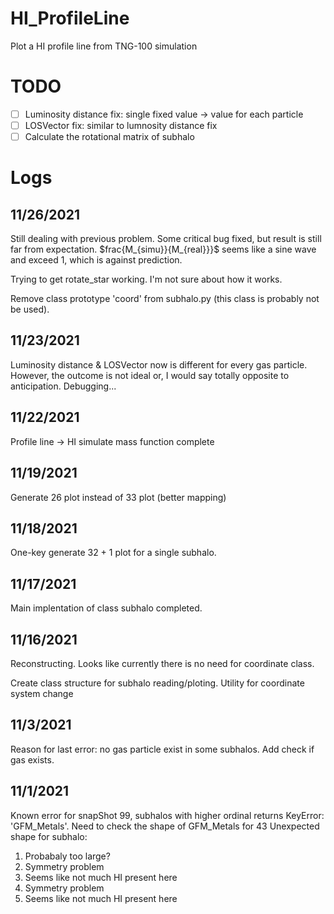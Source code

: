 <head>
    <script src="https://cdn.mathjax.org/mathjax/latest/MathJax.js?config=TeX-AMS-MML_HTMLorMML" type="text/javascript"></script>
    <script type="text/x-mathjax-config">
        MathJax.Hub.Config({
            tex2jax: {
            skipTags: ['script', 'noscript', 'style', 'textarea', 'pre'],
            inlineMath: [['$','$']]
            }
        });
    </script>
</head>

# HI_ProfileLine
Plot a HI profile line from TNG-100 simulation

# TODO
 - [ ] Luminosity distance fix: single fixed value -> value for each particle
 - [ ] LOSVector fix: similar to lumnosity distance fix
 - [ ] Calculate the rotational matrix of subhalo

# Logs

## 11/26/2021
Still dealing with previous problem. Some critical bug fixed, but result is still far from expectation. $frac{M_{simu}}{M_{real}}}$ seems like a sine wave and exceed 1, which is against prediction.

Trying to get rotate_star working. I'm not sure about how it works.

Remove class prototype 'coord' from subhalo.py (this class is probably not be used).

## 11/23/2021
Luminosity distance & LOSVector now is different for every gas particle.
However, the outcome is not ideal or, I would say totally opposite to anticipation.
Debugging...

## 11/22/2021
Profile line -> HI simulate mass function complete

## 11/19/2021
Generate 26 plot instead of 33 plot (better mapping)

## 11/18/2021
One-key generate 32 + 1 plot for a single subhalo.

## 11/17/2021
Main implentation of class subhalo completed.

## 11/16/2021
Reconstructing.
Looks like currently there is no need for coordinate class.

Create class structure for subhalo reading/ploting.
Utility for coordinate system change
## 11/3/2021
Reason for last error: no gas particle exist in some subhalos. Add check if gas exists.
## 11/1/2021
Known error for snapShot 99, subhalos with higher ordinal returns KeyError: 'GFM_Metals'. Need to check the shape of GFM_Metals for 43
Unexpected shape for subhalo: 
1. Probabaly too large?
2. Symmetry problem
7. Seems like not much HI present here 
42. Symmetry problem
43. Seems like not much HI present here 
